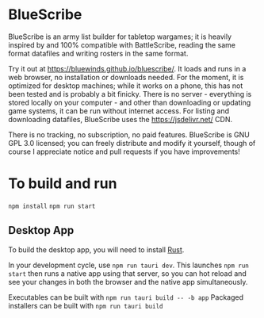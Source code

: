 # BlueScribe

BlueScribe is an army list builder for tabletop wargames; it is heavily inspired by and 100% compatible with BattleScribe, reading the same format datafiles and writing rosters in the same format.

Try it out at https://bluewinds.github.io/bluescribe/. It loads and runs in a web browser, no installation or downloads needed. For the moment, it is optimized for desktop machines; while it works on a phone, this has not been tested and is probably a bit finicky. There is no server - everything is stored locally on your computer - and other than downloading or updating game systems, it can be run without internet access. For listing and downloading datafiles, BlueScribe uses the https://jsdelivr.net/ CDN.

There is no tracking, no subscription, no paid features. BlueScribe is GNU GPL 3.0 licensed; you can freely distribute and modify it yourself, though of course I appreciate notice and pull requests if you have improvements!

# To build and run

`npm install`
`npm run start`

## Desktop App

To build the desktop app, you will need to install [Rust](https://www.rust-lang.org/tools/install).

In your development cycle, use `npm run tauri dev`. This launches `npm run start` then runs a native app using that server, so you can hot reload and see your changes in both the browser and the native app simultaneously.

Executables can be built with `npm run tauri build -- -b app`
Packaged installers can be built with `npm run tauri build`

